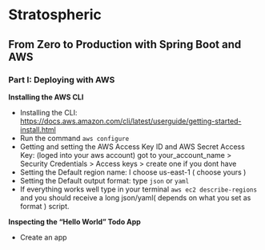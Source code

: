 # Stratospheric

## From Zero to Production with Spring Boot and AWS

### Part I: Deploying with AWS

**Installing the AWS CLI**
- Installing the CLI: https://docs.aws.amazon.com/cli/latest/userguide/getting-started-install.html
- Run the command ```aws configure```
- Getting and setting the AWS Access Key ID and AWS Secret Access Key: (loged into your aws account) got to your_account_name > Security Credentials > Access keys > create one if you dont have
- Setting the Default region name: I choose us-east-1 ( choose yours )
- Setting the Default output format: type ```json``` or ```yaml```
- If everything works well type in your terminal ```aws ec2 describe-regions``` and you should receive a long json/yaml( depends on what you set as format ) script.

**Inspecting the “Hello World” Todo App**
- Create an app
